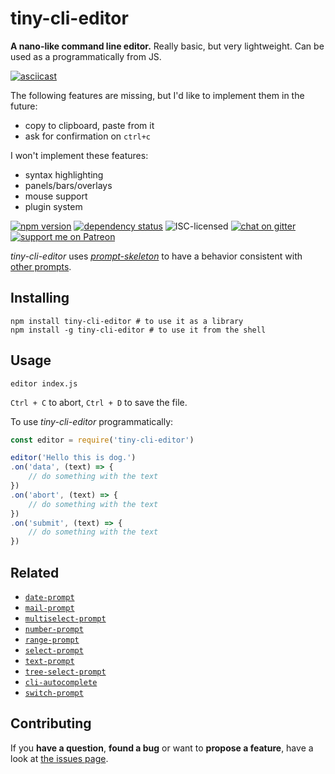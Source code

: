 # tiny-cli-editor

**A nano-like command line editor.** Really basic, but very lightweight. Can be used as a programmatically from JS.

[![asciicast](https://asciinema.org/a/100110.png)](https://asciinema.org/a/100110)

The following features are missing, but I'd like to implement them in the future:

- copy to clipboard, paste from it
- ask for confirmation on `ctrl+c`

I won't implement these features:

- syntax highlighting
- panels/bars/overlays
- mouse support
- plugin system

[![npm version](https://img.shields.io/npm/v/tiny-cli-editor.svg)](https://www.npmjs.com/package/tiny-cli-editor)
[![dependency status](https://img.shields.io/david/derhuerst/tiny-cli-editor.svg)](https://david-dm.org/derhuerst/tiny-cli-editor)
![ISC-licensed](https://img.shields.io/github/license/derhuerst/tiny-cli-editor.svg)
[![chat on gitter](https://badges.gitter.im/derhuerst.svg)](https://gitter.im/derhuerst)
[![support me on Patreon](https://img.shields.io/badge/support%20me-on%20patreon-fa7664.svg)](https://patreon.com/derhuerst)

*tiny-cli-editor* uses [*prompt-skeleton*](https://github.com/derhuerst/prompt-skeleton) to have a behavior consistent with [other prompts](https://github.com/derhuerst/prompt-skeleton#prompts-using-prompt-skeleton).


## Installing

```shell
npm install tiny-cli-editor # to use it as a library
npm install -g tiny-cli-editor # to use it from the shell
```


## Usage

```shell
editor index.js
```

`Ctrl + C` to abort, `Ctrl + D` to save the file.

To use *tiny-cli-editor* programmatically:

```js
const editor = require('tiny-cli-editor')

editor('Hello this is dog.')
.on('data', (text) => {
	// do something with the text
})
.on('abort', (text) => {
	// do something with the text
})
.on('submit', (text) => {
	// do something with the text
})
```


## Related

- [`date-prompt`](https://github.com/derhuerst/date-prompt)
- [`mail-prompt`](https://github.com/derhuerst/mail-prompt)
- [`multiselect-prompt`](https://github.com/derhuerst/multiselect-prompt)
- [`number-prompt`](https://github.com/derhuerst/number-prompt)
- [`range-prompt`](https://github.com/derhuerst/range-prompt)
- [`select-prompt`](https://github.com/derhuerst/select-prompt)
- [`text-prompt`](https://github.com/derhuerst/text-prompt)
- [`tree-select-prompt`](https://github.com/derhuerst/tree-select-prompt)
- [`cli-autocomplete`](https://github.com/derhuerst/cli-autocomplete)
- [`switch-prompt`](https://github.com/derhuerst/switch-prompt)


## Contributing

If you **have a question**, **found a bug** or want to **propose a feature**, have a look at [the issues page](https://github.com/derhuerst/location/issues).
